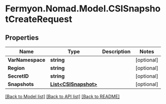 # Fermyon.Nomad.Model.CSISnapshotCreateRequest

## Properties

Name | Type | Description | Notes
------------ | ------------- | ------------- | -------------
**VarNamespace** | **string** |  | [optional] 
**Region** | **string** |  | [optional] 
**SecretID** | **string** |  | [optional] 
**Snapshots** | [**List&lt;CSISnapshot&gt;**](CSISnapshot.md) |  | [optional] 

[[Back to Model list]](../README.md#documentation-for-models) [[Back to API list]](../README.md#documentation-for-api-endpoints) [[Back to README]](../README.md)

